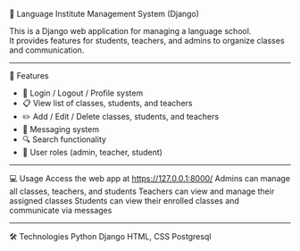 🏫 Language Institute Management System (Django)

This is a Django web application for managing a language school.  
It provides features for students, teachers, and admins to organize classes and communication.

---

🚀 Features
- 🔑 Login / Logout / Profile system
- 📋 View list of classes, students, and teachers
- ✏️ Add / Edit / Delete classes, students, and teachers
- 💬 Messaging system
- 🔍 Search functionality
- 👤 User roles (admin, teacher, student)

---

💻 Usage
Access the web app at https://127.0.0.1:8000/
Admins can manage all classes, teachers, and students
Teachers can view and manage their assigned classes
Students can view their enrolled classes and communicate via messages

---

🛠️ Technologies
Python
Django
HTML, CSS
Postgresql
